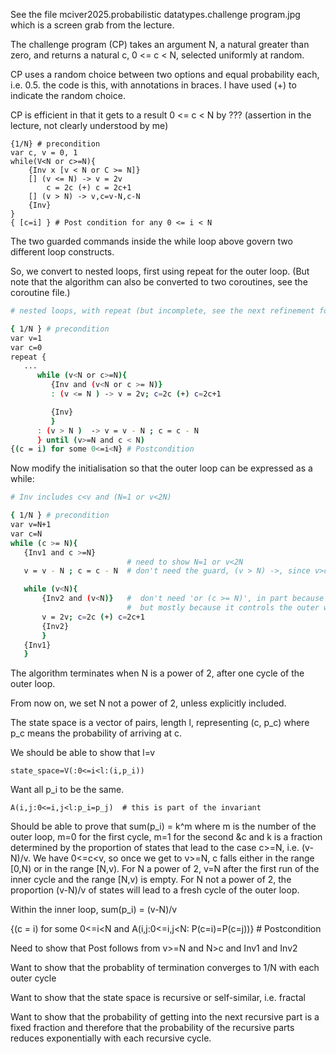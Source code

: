 See the file mciver2025.probabilistic datatypes.challenge program.jpg which is a screen grab from the lecture.

The challenge program (CP) takes an argument N, a natural greater than zero, and returns a natural c, 0 <= c < N, selected uniformly at random. 

CP uses a random choice between two options and equal probability each, i.e. 0.5. the code is this, with annotations in braces. I have used (+) to indicate the random choice.

CP is efficient in that it gets to a result 0 <= c < N by ???  (assertion in the lecture, not clearly understood by me)

```
{1/N} # precondition
var c, v = 0, 1
while(V<N or c>=N){
    {Inv x [v < N or C >= N]}
    [] (v <= N) -> v = 2v
        c = 2c (+) c = 2c+1
    [] (v > N) -> v,c=v-N,c-N
    {Inv}
}
{ [c=i] } # Post condition for any 0 <= i < N
```
The two guarded commands inside the while loop above govern two different loop constructs.

So, we convert to nested loops, first using repeat for the outer loop.
(But note that the algorithm can also be converted to two coroutines, see the coroutine file.)

```bash
# nested loops, with repeat (but incomplete, see the next refinement for better):

{ 1/N } # precondition
var v=1
var c=0
repeat {
   ...
      while (v<N or c>=N){
         {Inv and (v<N or c >= N)}
         : (v <= N ) -> v = 2v; c=2c (+) c=2c+1

         {Inv}
         }
      : (v > N )  -> v = v - N ; c = c - N
      } until (v>=N and c < N)
{(c = i) for some 0<=i<N} # Postcondition
```
Now modify the initialisation so that the outer loop can be expressed as a while:

```bash
# Inv includes c<v and (N=1 or v<2N)

{ 1/N } # precondition
var v=N+1
var c=N
while (c >= N){
   {Inv1 and c >=N}
                          # need to show N=1 or v<2N
   v = v - N ; c = c - N  # don't need the guard, (v > N) ->, since v>c>=N

   while (v<N){
       {Inv2 and (v<N)}   #  don't need 'or (c >= N)', in part because it is false, since c<v and v<N
                          #  but mostly because it controls the outer while loop, not the inner loop
       v = 2v; c=2c (+) c=2c+1
       {Inv2}
       }
   {Inv1}
   }
```
The algorithm terminates when N is a power of 2, after one cycle of the outer loop.

From now on, we set N not a power of 2, unless explicitly included.

The state space is a vector of pairs, length l, representing (c, p_c) where p_c means the probability of arriving at c.

We should be able to show that l=v
```
state_space=V(:0<=i<l:(i,p_i))
```
Want all p_i to be the same.
```
A(i,j:0<=i,j<l:p_i=p_j)  # this is part of the invariant
```
Should be able to prove that sum(p_i) = k^m where m is the number of the outer loop, m=0 for the first cycle, m=1 for the second &c and k is a fraction determined by the proportion of states that lead to the case c>=N, i.e. (v-N)/v. We have 0<=c<v, so once we get to v>=N, c falls either in the range [0,N) or in the range [N,v).  For N a power of 2, v=N after the first run of the inner cycle and the range [N,v) is empty. For N not a power of 2, the proportion (v-N)/v of states will lead to a fresh cycle of the outer loop.

Within the inner loop, sum(p_i) = (v-N)/v

{(c = i) for some 0<=i<N and A(i,j:0<=i,j<N: P(c=i)=P(c=j))} # Postcondition

Need to show that Post follows from v>=N and N>c and Inv1 and Inv2

Want to show that the probablity of termination converges to 1/N with each outer cycle

Want to show that the state space is recursive or self-similar, i.e. fractal

Want to show that the probability of getting into the next recursive part is a fixed fraction and therefore that the probability of the recursive parts reduces exponentially with each recursive cycle.

